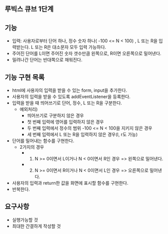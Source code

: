 ## 루빅스 큐브 1단계

## 기능

- 입력: 사용자로부터 단어 하나, 정수 숫자 하나( -100 <= N < 100) , L 또는 R을 입력받는다. L 또는 R은 대소문자 모두 입력 가능하다.
- 주어진 단어를 L이면 주어진 숫자 갯수만큼 왼쪽으로, R이면 오른쪽으로 밀어낸다.
- 밀려나간 단어는 반대쪽으로 채워진다.

## 기능 구현 목록

- html에 사용자의 입력을 받을 수 있는 form, input을 추가한다.
- 사용자의 입력을 받을 수 있도록 addEventListener을 등록한다.
- 입력을 받을 때 띄어쓰기로 단어, 정수, L 또는 R을 구분한다.
  - 예외처리)
    - 띄어쓰기로 구분하지 않은 경우
    - 첫 번째 입력에 영어를 입력하지 않은 경우
    - 두 번째 입력에서 정수의 범위 -100 <= N < 100을 지키지 않은 경우
    - 세 번째 입력에서 L 또는 R을 입력하지 않은 경우(l, r도 가능)
- 단어를 밀어내는 함수를 구현한다.
  - 2가지의 경우
    - 1. N >= 0이면서 L이거나 N < 0이면서 R인 경우 => 왼쪽으로 밀어낸다.
    - 2. N >= 0이면서 R이거나 N < 0이면서 L인 경우 => 오른쪽으로 밀어낸다.
- 사용자의 입력과 return한 값을 화면에 표시할 함수를 구현한다.
- 반복한다.

## 요구사항

- 실행가능할 것
- 최대한 간결하게 작성할 것
